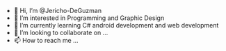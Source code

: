 - 👋 Hi, I’m @Jericho-DeGuzman
- 👀 I’m interested in Programming and Graphic Design
- 🌱 I’m currently learning C# android development and web development
- 💞️ I’m looking to collaborate on ...
- 📫 How to reach me ...

<!---
Jericho-DeGuzman/Jericho-DeGuzman is a ✨ special ✨ repository because its `README.md` (this file) appears on your GitHub profile.
You can click the Preview link to take a look at your changes.
--->
